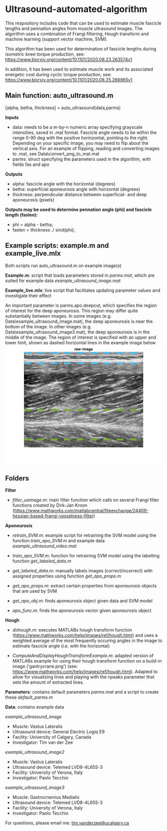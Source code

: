 # Ultrasound-automated-algorithm

This respository includes code that can be used to estimate muscle fascicle lengths and pennation angles from muscle ultrasound images. The algorithm uses a combination of Frangi filtering, Hough transform and machine learning (support vector machine, SVM). 

This algorithm has been used for determination of fascicle lengths during isometric knee torque production, see: https://www.biorxiv.org/content/10.1101/2020.08.23.263574v1

In addition, it has been used to estimate muscle work and its associated energetic cost during cyclic torque production, see: https://www.biorxiv.org/content/10.1101/2020.08.25.266965v1

## Main function: auto_ultrasound.m
[alpha, betha, thickness] = auto_ultrasound(data,parms)

**Inputs**

* data: needs to be a m-by-n numeric array specifying grayscale intensities, saved in .mat format. Fascicle angle needs to be within the range 0-90 deg with the positive horinzontal, pointing to the right. Depending on your specific image, you may need to flip about the vertical axis. For an example of flipping, reading and converting images to .mat, see Data\convert_png_to_mat.mat
* parms: struct specifying the parameters used in the algorithm, with fields fas and apo

**Outputs**

* alpha: fascicle angle with the horizontal (degrees)
* betha: superficial aponeurosis angle with horizontal (degrees)
* thickness: perpendicular distance between superficial- and deep aponeurosis (pixels)

**Outputs may be used to determine pennation angle (phi) and fascicle length (faslen):**
* phi = alpha - betha;
* faslen = thickness ./ sind(phi);

## Example scripts: example.m and example_live.mlx

Both scripts run auto_ultrasound.m on example image(s)

**Example.m**: script that loads parameters stored in *parms.mat*, which are suited for example data *example_ultrasound_image.mat*

**Example_live.mlx**: live script that facilitates updating parameter values and investigate their effect

An important parameter is parms.apo.deepcut, which specifies the region of interest for the deep aponeurosis. This region may differ quite substantially between images.
In some images (e.g. Data\example_ultrasound_image.mat), the deep aponeurosis is near the bottom of the image. In other images (e.g. Data\example_ultrasound_image3.mat), the deep aponeurosis is in the middle of the image. The region of interest is specified with an upper and lower limit, shown as dashed horizontal lines in the  example image below 
![picture](example.png)

## Folders

**Filter**

* *filter_usimage.m*: main filter function which calls on several Frangi filter functions created by Dirk-Jan Kroon (https://www.mathworks.com/matlabcentral/fileexchange/24409-hessian-based-frangi-vesselness-filter)

**Aponeurosis**

* *retrain_SVM.m*: example script for retraining the SVM model using the function *train_apo_SVM.m* and example data *example_ultrasound_video.mat*

* *train_apo_SVM.m*: function for retraining SVM model using the labelling function *get_labeled_data.m* 

* *get_labeled_data.m*: manually labels images (correct/incorrect) with assigned properties using function *get_apo_props.m*

* *get_apo_props.m*: extract certain properties from aponeurosis objects that are used by SVM 

* *get_apo_obj.m*: finds aponeurosis object given data and SVM model

* *apo_func.m*: finds the aponeurosis vector given aponeurosis object

**Hough**

* *dohough.m*: executes MATLABs hough transform function (https://www.mathworks.com/help/images/ref/hough.html) and uses a weighted average of the most frequently occuring angles in the image to estimate fascicle angle (i.e. with the horizontal)

* *ComputeAndDisplayHoughTransformExample.m*: adapted version of MATLABs example for using their hough transform function on a build-in image ('gantrycrane.png') (see: https://www.mathworks.com/help/images/ref/hough.html). Adapted to allow for visualizing lines and playing with the npeaks parameter that sets the amount of extracted lines. 

**Parameters**: contains default parameters *parms.mat* and a script to create these *default_parms.m*

**Data**: contains example data

*example_ultrasound_image*
* Muscle: Vastus Lateralis
* Ultrasound device: General Electric Logiq E9
* Facility: University of Calgary, Canada
* Investigator: Tim van der Zee

*example_ultrasound_image2*
* Muscle: Vastus Lateralis
* Ultrasound device: Telemed LVD8-4L65S-3
* Facility: University of Verona, Italy
* Investigator: Paolo Tecchio

*example_ultrasound_image3*
* Muscle: Gastrocnemius Medialis
* Ultrasound device: Telemed LVD8-4L65S-3
* Facility: University of Verona, Italy
* Investigator: Paolo Tecchio

For questions, please email me: tim.vanderzee@ucalgary.ca
